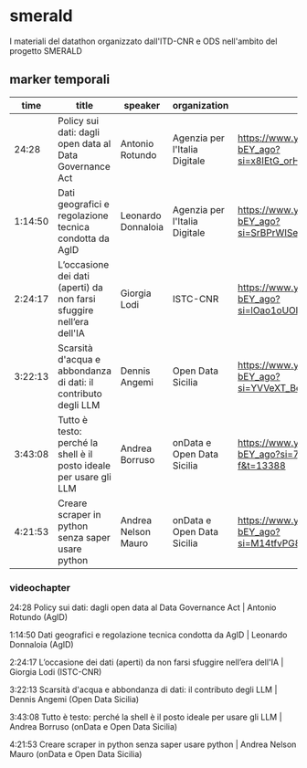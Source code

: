 # smerald
I materiali del datathon organizzato dall'ITD-CNR e ODS nell'ambito del progetto SMERALD

## marker temporali

time | title | speaker | organization | link
--- | --- | --- | --- | --- |
24:28 | Policy sui dati: dagli open data al Data Governance Act | Antonio Rotundo | Agenzia per l'Italia Digitale | https://www.youtube.com/live/I8p-bEY_ago?si=x8IEtG_orHSGzAYg&t=1468
1:14:50 | Dati geografici e regolazione tecnica condotta da AgID | Leonardo Donnaloia | Agenzia per l'Italia Digitale | https://www.youtube.com/live/I8p-bEY_ago?si=SrBPrWISe1y_vdp4&t=4490
2:24:17 | L’occasione dei dati (aperti) da non farsi sfuggire nell’era dell'IA | Giorgia Lodi | ISTC-CNR | https://www.youtube.com/live/I8p-bEY_ago?si=lOao1oUOl4TY539V&t=8657
3:22:13 | Scarsità d'acqua e abbondanza di dati: il contributo degli LLM | Dennis Angemi | Open Data Sicilia | https://www.youtube.com/live/I8p-bEY_ago?si=YVVeXT_BeU8Xw6iN&t=12133
3:43:08 | Tutto è testo: perché la shell è il posto ideale per usare gli LLM | Andrea Borruso | onData e Open Data Sicilia | https://www.youtube.com/live/I8p-bEY_ago?si=7JR1k5yyuRDsK6-f&t=13388
4:21:53 | Creare scraper in python senza saper usare python |Andrea Nelson Mauro | onData e Open Data Sicilia | https://www.youtube.com/live/I8p-bEY_ago?si=M14tfvPG83LGY_Rl&t=15713

### videochapter

24:28 Policy sui dati: dagli open data al Data Governance Act | Antonio Rotundo (AgID)

1:14:50 Dati geografici e regolazione tecnica condotta da AgID | Leonardo Donnaloia (AgID)

2:24:17 L’occasione dei dati (aperti) da non farsi sfuggire nell’era dell'IA | Giorgia Lodi (ISTC-CNR) 

3:22:13 Scarsità d'acqua e abbondanza di dati: il contributo degli LLM | Dennis Angemi (Open Data Sicilia)

3:43:08 Tutto è testo: perché la shell è il posto ideale per usare gli LLM | Andrea Borruso (onData e Open Data Sicilia)

4:21:53 Creare scraper in python senza saper usare python | Andrea Nelson Mauro (onData e Open Data Sicilia)